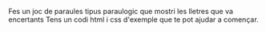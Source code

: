 Fes un joc de paraules tipus paraulogic que mostri les lletres que va encertants
Tens un codi html i css d'exemple que te pot ajudar a començar.
